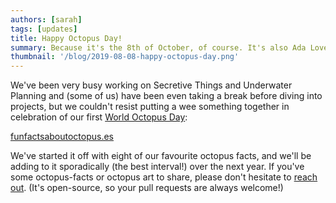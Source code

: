 ```yaml
---
authors: [sarah]
tags: [updates]
title: Happy Octopus Day!
summary: Because it's the 8th of October, of course. It's also Ada Lovelace Day, so basically, it's auspicious all around.
thumbnail: '/blog/2019-08-08-happy-octopus-day.png'
---
```


We've been very busy working on Secretive Things and Underwater Planning and (some of us) have been even taking a break before diving into projects, but we couldn't resist putting a wee something together in celebration of our first [World Octopus Day](https://www.daysoftheyear.com/days/world-octopus-day/):

[funfactsaboutoctopus.es](https://funfactsaboutoctopus.es)

We've started it off with eight of our favourite octopus facts, and we'll be adding to it sporadically (the best interval!) over the next year. If you've some octopus-facts or octopus art to share, please don't hesitate to [reach out](https://github.com/octopusthink/funfactsaboutoctopus.es/issues/new). (It's open-source, so your pull requests are always welcome!)
